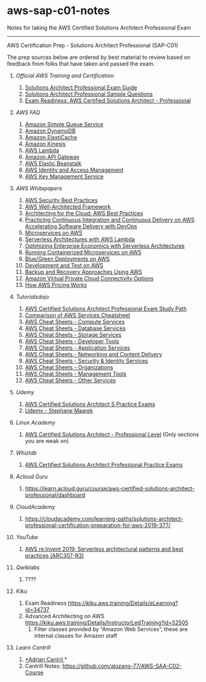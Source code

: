 # aws-sap-c01-notes
Notes for taking the AWS Certified Solutions Architect Professional Exam

---
AWS Certification Prep - Solutions Architect Professional (SAP-C01)

The prep sources below are ordered by best material to review based on feedback from folks that have taken and passed the exam.

1. *Official AWS Training and Certification*
    1. [Solutions Architect Professional Exam Guide](https://d1.awsstatic.com/training-and-certification/docs-sa-pro/AWS-Certified-Solutions-Architect-Professional_Exam-Guide.pdf)
    2. [Solutions Architect Professional Sample Questions ](https://d1.awsstatic.com/training-and-certification/docs-sa-pro/AWS-Certified-Solutions-Architect-Professional_Sample-Questions.pdf)
    3. [Exam Readiness: AWS Certified Solutions Architect - Professional ](https://www.aws.training/learningobject/wbc?id=34737)
2. *AWS FAQ*
    1. [Amazon Simple Queue Service ](https://aws.amazon.com/sqs/faqs/)
    2. [Amazon DynamoDB ](https://aws.amazon.com/dynamodb/faqs/)
    3. [ Amazon ElastiCache ](https://aws.amazon.com/elasticache/faqs/)
    4. [ Amazon Kinesis ](https://aws.amazon.com/kinesis/data-streams/faqs/)
    5. [ AWS Lambda ](https://aws.amazon.com/lambda/faqs/)
    6. [ Amazon API Gateway ](https://aws.amazon.com/api-gateway/faqs/)
    7. [ AWS Elastic Beanstalk ](https://aws.amazon.com/elasticbeanstalk/faqs/)
    8. [ AWS Identity and Access Management ](https://aws.amazon.com/iam/faqs/)
    9. [AWS Key Management Service ](https://aws.amazon.com/kms/faqs/)
3. *AWS Whitepapers*
    1. [AWS Security Best Practices ](https://d0.awsstatic.com/whitepapers/Security/AWS_Security_Best_Practices.pdf)
    2. [AWS Well-Architected Framework ](https://d0.awsstatic.com/whitepapers/architecture/AWS_Well-Architected_Framework.pdf)
    3. [Architecting for the Cloud: AWS Best Practices ](https://d1.awsstatic.com/whitepapers/AWS_Cloud_Best_Practices.pdf)
    4. [Practicing Continuous Integration and Continuous Delivery on AWS Accelerating Software Delivery with DevOps ](https://d1.awsstatic.com/whitepapers/DevOps/practicing-continuous-integration-continuous-delivery-on-AWS.pdf)
    5. [Microservices on AWS ](https://d1.awsstatic.com/whitepapers/microservices-on-aws.pdf)
    6. [Serverless Architectures with AWS Lambda ](https://d1.awsstatic.com/whitepapers/serverless-architectures-with-aws-lambda.pdf)
    7. [Optimizing Enterprise Economics with Serverless Architectures ](https://d1.awsstatic.com/whitepapers/optimizing-enterprise-economics-serverless-architectures.pdf)
    8. [Running Containerized Microservices on AWS ](https://d1.awsstatic.com/whitepapers/DevOps/running-containerized-microservices-on-aws.pdf)
    9. [Blue/Green Deployments on AWS ](https://d1.awsstatic.com/whitepapers/AWS_Blue_Green_Deployments.pdf)
    10. [Development and Test on AWS ](http://media.amazonwebservices.com/AWS_Development_Test_Environments.pdf)
    11. [Backup and Recovery Approaches Using AWS ](https://d0.awsstatic.com/whitepapers/Backup_Archive_and_Restore_Approaches_Using_AWS.pdf)
    12. [Amazon Virtual Private Cloud Connectivity Options ](https://docs.aws.amazon.com/whitepapers/latest/aws-vpc-connectivity-options/aws-vpc-connectivity-options.pdf)
    13. [How AWS Pricing Works ](http://d0.awsstatic.com/whitepapers/aws_pricing_overview.pdf)
4. *Tutorialsdojo*
    1. [AWS Certified Solutions Architect Professional Exam Study Path ](https://tutorialsdojo.com/aws-certified-solutions-architect-professional/)
    2. [Comparison of AWS Services Cheatsheet ](https://tutorialsdojo.com/comparison-of-aws-services/)
    3. [AWS Cheat Sheets - Compute Services ](https://tutorialsdojo.com/aws-cheat-sheets-compute-services/)
    4. [AWS Cheat Sheets - Database Services ](https://tutorialsdojo.com/aws-cheat-sheets-database-services/)
    5. [AWS Cheat Sheets - Storage Services ](https://tutorialsdojo.com/aws-cheat-sheets-storage-services/)
    6. [AWS Cheat Sheets - Developer Tools ](https://tutorialsdojo.com/aws-cheat-sheets-developer-tools/)
    7. [AWS Cheat Sheets - Application Services ](https://tutorialsdojo.com/aws-cheat-sheets-application-services/)
    8. [AWS Cheat Sheets - Networking and Content Delivery ](https://tutorialsdojo.com/aws-cheat-sheets-networking-and-content-delivery/)
    9. [AWS Cheat Sheets - Security & Identity Services ](https://tutorialsdojo.com/aws-cheat-sheets-security-identity-services/)
    10. [AWS Cheat Sheets - Organizations ](https://tutorialsdojo.com/aws-organizations/)
    11. [AWS Cheat Sheets - Management Tools ](https://tutorialsdojo.com/aws-cheat-sheets-management-tools/)
    12. [AWS Cheat Sheets - Other Services ](https://tutorialsdojo.com/aws-cheat-sheets-other-aws-services/)


5. *Udemy*
    1. [AWS Certified Solutions Architect S Practice Exams ](https://www.udemy.com/course/aws-solutions-architect-professional-practice-exams-amazon/)
    2. [Udemy - Stephane Maarek ](https://www.udemy.com/course/aws-solutions-architect-professional/)


6. *Linux Academy*
    1. [AWS Certified Solutions Architect - Professional Level](https://linuxacademy.com/cp/modules/view/id/245) (Only sections you are weak on)
7. *Whizlab*
    1. [AWS Certified Solutions Architect Professional Practice Exams ](https://www.whizlabs.com/learn/course/aws-csap-practice-tests/)
8. *Acloud Guru*
    1. https://learn.acloud.guru/course/aws-certified-solutions-architect-professional/dashboard
9. *CloudAcademy*
    1. https://cloudacademy.com/learning-paths/solutions-architect-professional-certification-preparation-for-aws-2019-377/
10. *YouTube*
    1. [AWS re:Invent 2019: Serverless architectural patterns and best practices (ARC307-R3) ](https://www.youtube.com/watch?v=9IYpGTS7Jy0&t=936s)
11. *Qwiklabs*
    1. ????
12. *Kiku*
    1. Exam Readiness https://kiku.aws.training/Details/eLearning?id=34737
    2. Advanced Architecting on AWS https://kiku.aws.training/Details/InstructorLedTraining?id=52505
        1. Filter classes provided by “Amazon Web Services”, these are internal classes for Amazon staff
13. *Learn Cantrill*
    1. [*Adrian Cantril ](https://learn.cantrill.io/p/aws-certified-solutions-architect-professional)*
    2. Cantrill Notes: https://github.com/alozano-77/AWS-SAA-C02-Course


